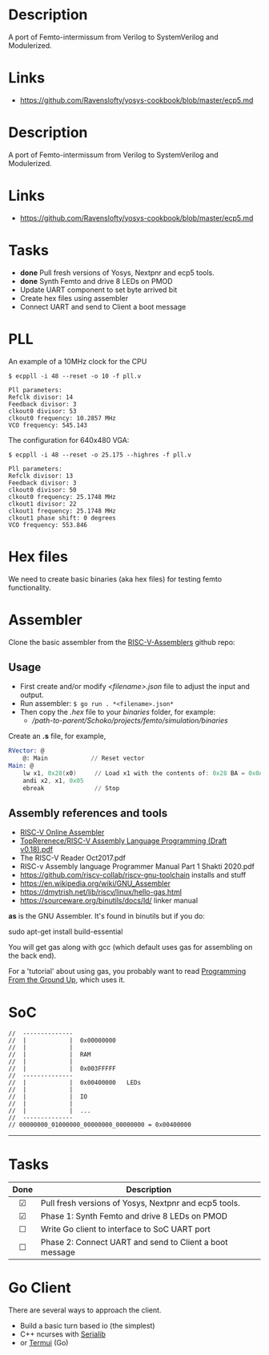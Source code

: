 # Description
A port of Femto-intermissum from Verilog to SystemVerilog and Modulerized.

# Links
- https://github.com/Ravenslofty/yosys-cookbook/blob/master/ecp5.md


# Description
A port of Femto-intermissum from Verilog to SystemVerilog and Modulerized.

# Links
- https://github.com/Ravenslofty/yosys-cookbook/blob/master/ecp5.md

# Tasks
- **done** Pull fresh versions of Yosys, Nextpnr and ecp5 tools.
- **done** Synth Femto and drive 8 LEDs on PMOD
- Update UART component to set byte arrived bit
- Create hex files using assembler
- Connect UART and send to Client a boot message



# PLL
An example of a 10MHz clock for the CPU
```
$ ecppll -i 48 --reset -o 10 -f pll.v

Pll parameters:
Refclk divisor: 14
Feedback divisor: 3
clkout0 divisor: 53
clkout0 frequency: 10.2857 MHz
VCO frequency: 545.143
```

The configuration for 640x480 VGA:
```
$ ecppll -i 48 --reset -o 25.175 --highres -f pll.v

Pll parameters:
Refclk divisor: 13
Feedback divisor: 3
clkout0 divisor: 50
clkout0 frequency: 25.1748 MHz
clkout1 divisor: 22
clkout1 frequency: 25.1748 MHz
clkout1 phase shift: 0 degrees
VCO frequency: 553.846
```

# Hex files
We need to create basic binaries (aka hex files) for testing femto functionality.

# Assembler
Clone the basic assembler from the [RISC-V-Assemblers](https://github.com/wdevore/RISC-V-Assemblers) github repo:

## Usage
- First create and/or modify *\<filename\>.json* file to adjust the input and output.
- Run assembler: ```$ go run . *<filename>.json*```
- Then copy the *.hex* file to your *binaries* folder, for example:
  - */path-to-parent/Schoko/projects/femto/simulation/binaries*


Create an **.s** file, for example,
```asm
RVector: @
    @: Main            // Reset vector
Main: @
    lw x1, 0x28(x0)     // Load x1 with the contents of: 0x28 BA = 0x0A WA
    andi x2, x1, 0x05
    ebreak              // Stop
```

## Assembly references and tools
- [RISC-V Online Assembler](https://riscvasm.lucasteske.dev/#)
- [TopRerenece/RISC-V Assembly Language Programming (Draft v0.18).pdf](https://github.com/johnwinans/rvalp)
- The RISC-V Reader Oct2017.pdf
- RISC-v Assembly language Programmer Manual Part 1 Shakti 2020.pdf
- https://github.com/riscv-collab/riscv-gnu-toolchain  installs and stuff
- https://en.wikipedia.org/wiki/GNU_Assembler
- https://dmytrish.net/lib/riscv/linux/hello-gas.html
- https://sourceware.org/binutils/docs/ld/  linker manual

**as** is the GNU Assembler. It's found in binutils but if you do:

sudo apt-get install build-essential

You will get gas along with gcc (which default uses gas for assembling on the back end).

For a 'tutorial' about using gas, you probably want to read [Programming From the Ground Up](http://download.savannah.gnu.org/releases/pgubook/), which uses it.


# SoC
```
//  --------------
//  |            |  0x00000000
//  |            |  
//  |            |  RAM
//  |            | 
//  |            |  0x003FFFFF
//  --------------
//  |            |  0x00400000   LEDs
//  |            |  
//  |            |  IO
//  |            | 
//  |            |  ...
//  --------------
// 00000000_01000000_00000000_00000000 = 0x00400000
```

---
# Tasks
| Done | Description|
|:---:| ---|
| &#9745; | Pull fresh versions of Yosys, Nextpnr and ecp5 tools. |
| &#9745; | Phase 1: Synth Femto and drive 8 LEDs on PMOD |
| &#9744; | Write Go client to interface to SoC UART port |
| &#9744; | Phase 2: Connect UART and send to Client a boot message |

# Go Client
There are several ways to approach the client.

- Build a basic turn based io (the simplest)
- C++ ncurses with [Serialib](https://github.com/imabot2/serialib)
- or [Termui](https://github.com/gizak/termui) (Go)